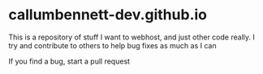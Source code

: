 # callumbennett-dev.github.io

This is a repository of stuff I want to webhost, and just other code really.
I try and contribute to others to help bug fixes as much as I can

If you find a bug, start a pull request
